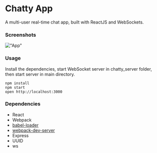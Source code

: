 Chatty App
=====================

A multi-user real-time chat app, built with ReactJS and WebSockets.

### Screenshots
!["App"](https://github.com/j-dowell/chatty/blob/master/docs/chatty_app.gif?raw=true)

### Usage

Install the dependencies, start WebSocket server in chatty_server folder, then start server in main directory.

```
npm install
npm start
open http://localhost:3000
```

### Dependencies

* React
* Webpack
* [babel-loader](https://github.com/babel/babel-loader)
* [webpack-dev-server](https://github.com/webpack/webpack-dev-server)
* Express
* UUID
* ws
